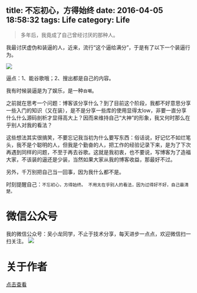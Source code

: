 title: 不忘初心，方得始终
date: 2016-04-05 18:58:32
tags: Life
category: Life
---
> 多年后，我竟成了自己曾经讨厌的那种人。

我最讨厌虚伪和装逼的人，近来，流行“这个逼给满分”，于是有了以下一个装逼行为。
<!--more-->
![](http://7q5c2h.com1.z0.glb.clouddn.com/zhuangbi.png)

逼点：1、能谷歌哦；2、搜出都是自己的内容。

我有时候装逼是为了娱乐，是一种`自嘲`。

之前就在思考一个问题：博客该分享什么？到了目前这个阶段，我都不好意思分享一些入门的知识（又在装），是不是分享一些库的使用显得太low，非要一直分享什么什么源码剖析才显得高大上？因而来维持自己“大神”的形象，我又何时那么在乎别人对我的看法？

这些想法其实很搞笑，不要忘记我当初为什么要写东西：俗话说，好记忆不如烂笔头，我不是个聪明的人，但我是个勤奋的人，把工作的经验记录下来，是为了下次再遇到同样的问题，不至于再去谷歌。这就是我初衷，也不要说，写博客为了造福大家，不该装的逼还是少装，当然如果大家从我的博客收益，那最好不过。

另外，千万别把自己当一回事，因为我什么都不是。

时刻提醒自己：`不忘初心，方得始终。 不用太在乎别人的看法，因为过得好不好，自己最清楚。`

# 微信公众号
我的微信公众号：吴小龙同学，不止于技术分享，每天进步一点点，欢迎微信扫一扫关注。
![](http://7q5c2h.com1.z0.glb.clouddn.com/qrcode_wuxiaolong.jpg)

# 关于作者
[点击查看](http://wuxiaolong.me/about/)
